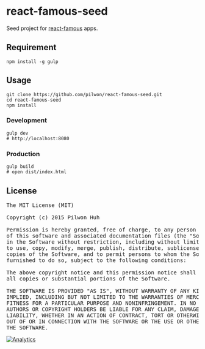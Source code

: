 # react-famous-seed


Seed project for [react-famous](https://github.com/pilwon/react-famous) apps.


## Requirement

    npm install -g gulp


## Usage

    git clone https://github.com/pilwon/react-famous-seed.git
    cd react-famous-seed
    npm install

### Development

    gulp dev
    # http://localhost:8080

### Production

    gulp build
    # open dist/index.html


## License

<pre>
The MIT License (MIT)

Copyright (c) 2015 Pilwon Huh

Permission is hereby granted, free of charge, to any person obtaining a copy
of this software and associated documentation files (the "Software"), to deal
in the Software without restriction, including without limitation the rights
to use, copy, modify, merge, publish, distribute, sublicense, and/or sell
copies of the Software, and to permit persons to whom the Software is
furnished to do so, subject to the following conditions:

The above copyright notice and this permission notice shall be included in
all copies or substantial portions of the Software.

THE SOFTWARE IS PROVIDED "AS IS", WITHOUT WARRANTY OF ANY KIND, EXPRESS OR
IMPLIED, INCLUDING BUT NOT LIMITED TO THE WARRANTIES OF MERCHANTABILITY,
FITNESS FOR A PARTICULAR PURPOSE AND NONINFRINGEMENT. IN NO EVENT SHALL THE
AUTHORS OR COPYRIGHT HOLDERS BE LIABLE FOR ANY CLAIM, DAMAGES OR OTHER
LIABILITY, WHETHER IN AN ACTION OF CONTRACT, TORT OR OTHERWISE, ARISING FROM,
OUT OF OR IN CONNECTION WITH THE SOFTWARE OR THE USE OR OTHER DEALINGS IN
THE SOFTWARE.
</pre>

[![Analytics](https://ga-beacon.appspot.com/UA-47034562-27/react-famous-seed/readme?pixel)](https://github.com/pilwon/react-famous-seed)
